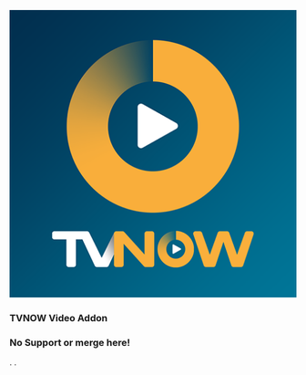 ![alt text][logo]

[logo]: plugin.video.tvnow.de/icon.png

### TVNOW Video Addon

### No Support or merge here!


.
.
